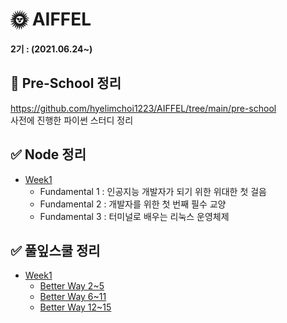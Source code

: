 # 🌞 AIFFEL
**2기 : (2021.06.24~)**
## 🎁 Pre-School 정리
https://github.com/hyelimchoi1223/AIFFEL/tree/main/pre-school    
사전에 진행한 파이썬 스터디 정리
## ✅ Node 정리
* [Week1](https://github.com/hyelimchoi1223/AIFFEL/tree/main/week1/node)
  * Fundamental 1 : 인공지능 개발자가 되기 위한 위대한 첫 걸음
  * Fundamental 2 : 개발자를 위한 첫 번째 필수 교양
  * Fundamental 3 : 터미널로 배우는 리눅스 운영체제

## ✅ 풀잎스쿨 정리
* [Week1](https://github.com/hyelimchoi1223/AIFFEL/tree/main/week1/[풀잎]코딩마스터)
  * [Better Way 2~5](https://github.com/hyelimchoi1223/AIFFEL/blob/main/week1/%5B%ED%92%80%EC%9E%8E%5D%EC%BD%94%EB%94%A9%EB%A7%88%EC%8A%A4%ED%84%B0/2021.06.28.md)
  * [Better Way 6~11](https://github.com/hyelimchoi1223/AIFFEL/blob/main/week1/%5B%ED%92%80%EC%9E%8E%5D%EC%BD%94%EB%94%A9%EB%A7%88%EC%8A%A4%ED%84%B0/2021.06.29.md)
  * [Better Way 12~15](https://github.com/hyelimchoi1223/AIFFEL/blob/main/week1/%5B%ED%92%80%EC%9E%8E%5D%EC%BD%94%EB%94%A9%EB%A7%88%EC%8A%A4%ED%84%B0/2021.06.30.md)

